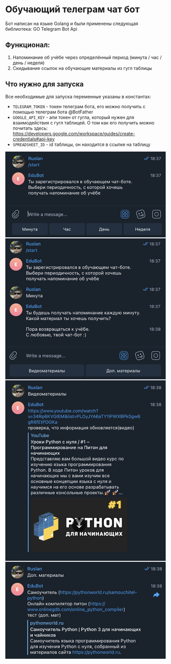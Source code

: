 # Обучающий телеграм чат бот

Бот написан на языке Golang и были применены следующая библиотека: GO Telegram Bot Api

## Функционал:
1) Напоминание об учёбе через определённый период (минута / час / день / неделя)
2) Скидывание ссылок на обучающие материалы из гугл таблицы

## Что нужно для запуска

Все необходимые для запуска переменные указаны в константах:
- `TELEGRAM_TOKEN` - токен телеграм бота, его можно получить с помощью телеграм бота @BotFather
- `GOOGLE_API_KEY` - апи токен от гугла, который нужен для взаимодействия с гугл таблицей. О том как его получить можно почитать здесь: https://developers.google.com/workspace/guides/create-credentials#api-key 
- `SPREADSHEET_ID` - id таблицы, он находится в ссылке на таблицу

![](screenshots/1.png)
![](screenshots/2.png)
![](screenshots/3.png)
![](screenshots/4.png)
